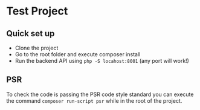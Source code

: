 # Test Project

## Quick set up

 * Clone the project
 * Go to the root folder and execute composer install
 * Run the backend API using `php -S locahost:8001` (any port will work!)

## PSR

To check the code is passing the PSR code style standard you can execute the command `composer run-script psr` while in the root of the project.
